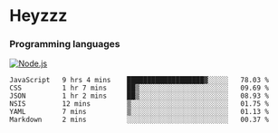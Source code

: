 # Heyzzz  

### Programming languages  

[![Node.js](https://img.shields.io/badge/-Node.js-262626?style=for-the-badge)](https://nodejs.org/ru)

<!--START_SECTION:waka-->

```text
JavaScript   9 hrs 4 mins    ███████████████████▓░░░░░   78.03 %
CSS          1 hr 7 mins     ██▒░░░░░░░░░░░░░░░░░░░░░░   09.69 %
JSON         1 hr 2 mins     ██▒░░░░░░░░░░░░░░░░░░░░░░   08.93 %
NSIS         12 mins         ▒░░░░░░░░░░░░░░░░░░░░░░░░   01.75 %
YAML         7 mins          ▒░░░░░░░░░░░░░░░░░░░░░░░░   01.13 %
Markdown     2 mins          ░░░░░░░░░░░░░░░░░░░░░░░░░   00.37 %
```

<!--END_SECTION:waka-->
